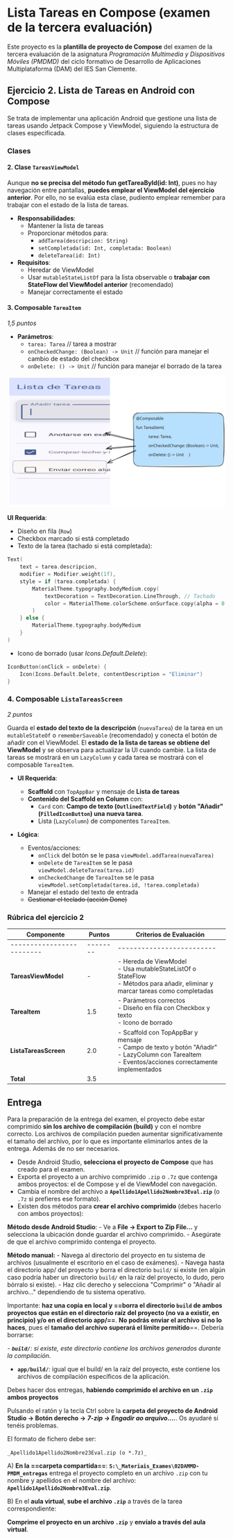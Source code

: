 # Lista Tareas en Compose (examen de la tercera evaluación)

Este proyecto es la **plantilla de proyecto de Compose** del examen de la tercera evaluación de la asignatura _Programación Multimedia y Dispositivos Móviles (PMDMD)_ del ciclo formativo de Desarrollo de Aplicaciones Multiplataforma (DAM) del IES San Clemente.

<!-- El enunciado del examen puedes consultar en el siguiente enlace:

https://manuais.pages.iessanclemente.net/plantillas/dam/pmdmd/99exames/03exame3eval/index.html

-->

## Ejercicio 2. Lista de Tareas en Android con Compose

Se trata de implementar una aplicación Android que gestione una lista de tareas usando Jetpack Compose y ViewModel, siguiendo la estructura de clases especificada.

### Clases

#### 2. Clase `TareasViewModel`

Aunque **no se precisa del método fun getTareaById(id: Int)**, pues no hay navegación entre pantallas, **puedes emplear el ViewModel del ejercicio anterior**. Por ello, no se evalúa esta clase, pudiento emplear remember para trabajar con el estado de la lista de tareas.

- **Responsabilidades**:
    - Mantener la lista de tareas
    - Proporcionar métodos para:
        - `addTarea(descripcion: String) `
        - `setCompletada(id: Int, completada: Boolean)`
        - `deleteTarea(id: Int)`
- **Requisitos**:
    - Heredar de ViewModel
    - Usar `mutableStateListOf` para la lista observable o **trabajar con StateFlow del ViewModel anterior** (recomendado)
    - Manejar correctamente el estado

#### 3. Composable `TareaItem`

_1,5 puntos_

- **Parámetros**:
    - `tarea: Tarea` // tarea a mostrar
    - `onCheckedChange: (Boolean) -> Unit` // función para manejar el cambio de estado del checkbox
    - `onDelete: () -> Unit` // función para manejar el borrado de la tarea

![TareaItem](media/tareaitem.svg?width=500)

**UI Requerida**:

- Diseño en fila (`Row`)
- Checkbox marcado si está completado
- Texto de la tarea (tachado si está completada):

```kotlin
Text(
    text = tarea.descripcion,
    modifier = Modifier.weight(1f),
    style = if (tarea.completada) {
        MaterialTheme.typography.bodyMedium.copy(
            textDecoration = TextDecoration.LineThrough, // Tachado
            color = MaterialTheme.colorScheme.onSurface.copy(alpha = 0.5f)
        )
    } else {
        MaterialTheme.typography.bodyMedium
    }
)
```
- Icono de borrado (usar _Icons.Default.Delete_):

```kotlin
IconButton(onClick = onDelete) {
    Icon(Icons.Default.Delete, contentDescription = "Eliminar")
}
```

### 4. Composable `ListaTareasScreen`
_2 puntos_

Guarda el **estado del texto de la descripción** (`nuevaTarea`) de la tarea en un `mutableStateOf` o `rememberSaveable` (recomendado) y conecta el botón de añadir con el ViewModel.
El **estado de la lista de tareas se obtiene del ViewModel** y se observa para actualizar la UI cuando cambie.
La lista de tareas se mostrará en un `LazyColumn` y cada tarea se mostrará con el composable `TareaItem`.

- **UI Requerida**:
    - **Scaffold** con `TopAppBar` y mensaje de **Lista de tareas**
    - **Contenido del Scaffold en Column** con:
        - `Card` con: **Campo de texto (`OutlinedTextField`)** y **botón "Añadir" (`FilledIconButton`) una nueva tarea**.
        - Lista (`LazyColumn`) de componentes `TareaItem`.

- **Lógica**:
    - Eventos/acciones:
        - `onClick` del botón se le pasa `viewModel.addTarea(nuevaTarea)`
        - `onDelete` de `TareaItem` se le pasa `viewModel.deleteTarea(tarea.id)`
        - `onCheckedChange` de `TareaItem` se le pasa `viewModel.setCompletada(tarea.id, !tarea.completada)`
    - Manejar el estado del texto de entrada
    - ~~Gestionar el teclado (acción Done)~~


### Rúbrica del ejercicio 2

| Componente              | Puntos   | Criterios de Evaluación |
|-------------------------|----------|-------------------------|
|-------------------------| -------- |-------------------------|
| **TareasViewModel**     | -        | - Hereda de ViewModel<br>- Usa mutableStateListOf o StateFlow<br>- Métodos para añadir, eliminar y marcar tareas como completadas |
| **TareaItem**           | 1.5      | - Parámetros correctos<br>- Diseño en fila con Checkbox y texto<br>- Icono de borrado |
| **ListaTareasScreen**   | 2.0      | - Scaffold con TopAppBar y mensaje<br>- Campo de texto y botón "Añadir"<br>- LazyColumn con TareaItem<br>- Eventos/acciones correctamente implementados |
| **Total**               | 3.5      |                         |

## Entrega

Para la preparación de la entrega del examen, el proyecto debe estar comprimido **sin los archivo de compilación (build)** y con el nombre correcto. Los archivos de compilación pueden aumentar significativamente el tamaño del archivo, por lo que es importante eliminarlos antes de la entrega. Además de no ser necesarios.

- Desde Android Studio, **selecciona el proyecto de Compose** que has creado para el examen. 
- Exporta el proyecto a un archivo comprimido `.zip` o `.7z` que contenga ambos proyectos: el de Compose y el de ViewModel con navegación.
- Cambia el nombre del archivo a **`Apellido1Apellido2Nombre3Eval.zip`** (o `.7z` si prefieres ese formato).
- Existen dos métodos para **crear el archivo comprimido** (debes hacerlo con ambos proyectos):

**Método desde Android Studio**:
    - Ve a **File -> Export to Zip File...** y selecciona la ubicación donde guardar el archivo comprimido.
    - Asegúrate de que el archivo comprimido contenga el proyecto.

**Método manual:**
    - Navega al directorio del proyecto en tu sistema de archivos (usualmente el escritorio en el caso de exámenes).
    - Navega hasta el directorio app/ del proyecto y borra el directorio `build/` si existe (en algún caso podría haber un directorio `build/` en la raíz del proyecto, lo dudo, pero bórralo si existe).
    - Haz clic derecho y selecciona "Comprimir" o "Añadir al archivo..." dependiendo de tu sistema operativo.

Importante: **haz una copia en local y ==borra el directorio `build` de ambos proyectos que están en el directorio raíz del proyecto (no va a existir, en principio) y/o en el directorio app/==**. **No podrás enviar el archivo si no lo haces**, pues el **tamaño del archivo superará el límite permitido**==. Debería borrarse:

_- **`build/`**: si existe, este directorio contiene los archivos generados durante la compilación._

- **`app/build/`**: igual que el build/ en la raíz del proyecto, este contiene los archivos de compilación específicos de la aplicación.

Debes hacer dos entregas, **habiendo comprimido el archivo en un `.zip` ambos proyectos**

Pulsando el ratón y la tecla Ctrl sobre la **carpeta del proyecto de Android Studio -> Botón derecho ->** **_7-zip -> Engadir ao arquivo...._**. Os ayudaré si tenéis problemas.

El formato de fichero debe ser:

`_Apellido1Apellido2Nombre23Eval.zip (o *.7z)_`

A) **En la ==carpeta compartida==**: **`S:\_Materiais_Exames\02DAMMD-PMDM_entregas`** entrega el proyecto completo en un archivo `.zip` con tu nombre y apellidos en el nombre del archivo: **`Apellido1Apellido2Nombre3Eval.zip`**.

B) En el **aula virtual**, **sube el archivo `.zip`** a través de la tarea correspondiente:

**Comprime el proyecto en un archivo `.zip`** y **envíalo a través del aula virtual**.

